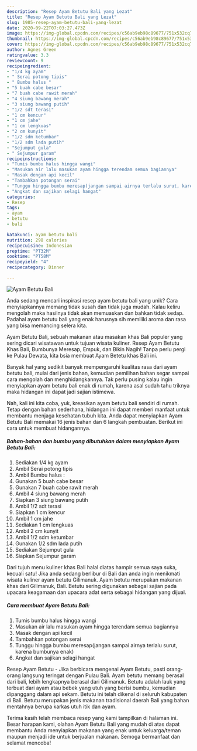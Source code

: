 ```yaml
---
description: "Resep Ayam Betutu Bali yang Lezat"
title: "Resep Ayam Betutu Bali yang Lezat"
slug: 1985-resep-ayam-betutu-bali-yang-lezat
date: 2020-09-22T07:03:27.473Z
image: https://img-global.cpcdn.com/recipes/c56ab9eb98c89677/751x532cq70/ayam-betutu-bali-foto-resep-utama.jpg
thumbnail: https://img-global.cpcdn.com/recipes/c56ab9eb98c89677/751x532cq70/ayam-betutu-bali-foto-resep-utama.jpg
cover: https://img-global.cpcdn.com/recipes/c56ab9eb98c89677/751x532cq70/ayam-betutu-bali-foto-resep-utama.jpg
author: Agnes Green
ratingvalue: 3.3
reviewcount: 9
recipeingredient:
- "1/4 kg ayam"
- " Serai potong tipis"
- " Bumbu halus "
- "5 buah cabe besar"
- "7 buah cabe rawit merah"
- "4 siung bawang merah"
- "3 siung bawang putih"
- "1/2 sdt terasi"
- "1 cm kencur"
- "1 cm jahe"
- "1 cm lengkuas"
- "2 cm kunyit"
- "1/2 sdm ketumbar"
- "1/2 sdm lada putih"
- "Sejumput gula"
- " Sejumpur garam"
recipeinstructions:
- "Tumis bumbu halus hingga wangi"
- "Masukan air lalu masukan ayam hingga terendam semua bagiannya"
- "Masak dengan api kecil"
- "Tambahkan potongan serai"
- "Tunggu hingga bumbu meresap(jangan sampai airnya terlalu surut, karena bumbunya enak)"
- "Angkat dan sajikan selagi hangat"
categories:
- Resep
tags:
- ayam
- betutu
- bali

katakunci: ayam betutu bali 
nutrition: 298 calories
recipecuisine: Indonesian
preptime: "PT32M"
cooktime: "PT58M"
recipeyield: "4"
recipecategory: Dinner

---
```



![Ayam Betutu Bali](https://img-global.cpcdn.com/recipes/c56ab9eb98c89677/751x532cq70/ayam-betutu-bali-foto-resep-utama.jpg)

Anda sedang mencari inspirasi resep ayam betutu bali yang unik? Cara menyiapkannya memang tidak susah dan tidak juga mudah. Kalau keliru mengolah maka hasilnya tidak akan memuaskan dan bahkan tidak sedap. Padahal ayam betutu bali yang enak harusnya sih memiliki aroma dan rasa yang bisa memancing selera kita.

Ayam Betutu Bali, sebuah makanan atau masakan khas Bali populer yang sering dicari wisatawan untuk tujuan wisata kuliner. Resep Ayam Betutu Khas Bali, Bumbunya Meresap, Empuk, dan Bikin Nagih! Tanpa perlu pergi ke Pulau Dewata, kita bsia membuat Ayam Betetu khas Bali ini.

Banyak hal yang sedikit banyak mempengaruhi kualitas rasa dari ayam betutu bali, mulai dari jenis bahan, kemudian pemilihan bahan segar sampai cara mengolah dan menghidangkannya. Tak perlu pusing kalau ingin menyiapkan ayam betutu bali enak di rumah, karena asal sudah tahu triknya maka hidangan ini dapat jadi sajian istimewa.


Nah, kali ini kita coba, yuk, kreasikan ayam betutu bali sendiri di rumah. Tetap dengan bahan sederhana, hidangan ini dapat memberi manfaat untuk membantu menjaga kesehatan tubuh kita. Anda dapat menyiapkan Ayam Betutu Bali memakai 16 jenis bahan dan 6 langkah pembuatan. Berikut ini cara untuk membuat hidangannya.

<!--inarticleads1-->

##### Bahan-bahan dan bumbu yang dibutuhkan dalam menyiapkan Ayam Betutu Bali:

1. Sediakan 1/4 kg ayam
1. Ambil  Serai potong tipis
1. Ambil  Bumbu halus :
1. Gunakan 5 buah cabe besar
1. Gunakan 7 buah cabe rawit merah
1. Ambil 4 siung bawang merah
1. Siapkan 3 siung bawang putih
1. Ambil 1/2 sdt terasi
1. Siapkan 1 cm kencur
1. Ambil 1 cm jahe
1. Sediakan 1 cm lengkuas
1. Ambil 2 cm kunyit
1. Ambil 1/2 sdm ketumbar
1. Gunakan 1/2 sdm lada putih
1. Sediakan Sejumput gula
1. Siapkan  Sejumpur garam


Dari tujuh menu kuliner khas Bali halal diatas hampir semua saya suka, kecuali satu! Jika anda sedang berlibur di Bali dan anda ingin menikmati wisata kuliner ayam betutu Gilimanuk. Ayam betutu merupakan makanan khas dari Gilimanuk, Bali. Betutu sering digunakan sebagai sajian pada upacara keagamaan dan upacara adat serta sebagai hidangan yang dijual. 

<!--inarticleads2-->

##### Cara membuat Ayam Betutu Bali:

1. Tumis bumbu halus hingga wangi
1. Masukan air lalu masukan ayam hingga terendam semua bagiannya
1. Masak dengan api kecil
1. Tambahkan potongan serai
1. Tunggu hingga bumbu meresap(jangan sampai airnya terlalu surut, karena bumbunya enak)
1. Angkat dan sajikan selagi hangat


Resep Ayam Betutu - Jika berbicara mengenai Ayam Betutu, pasti orang-orang langsung teringat dengan Pulau Bali. Ayam betutu memang berasal dari bali, lebih lengkapnya berasal dari Gilimanuk. Betutu adalah lauk yang terbuat dari ayam atau bebek yang utuh yang berisi bumbu, kemudian dipanggang dalam api sekam. Betutu ini telah dikenal di seluruh kabupaten di Bali. Betutu merupakan jenis makanan tradisional daerah Bali yang bahan mentahnya berupa karkas utuh itik dan ayam. 

Terima kasih telah membaca resep yang kami tampilkan di halaman ini. Besar harapan kami, olahan Ayam Betutu Bali yang mudah di atas dapat membantu Anda menyiapkan makanan yang enak untuk keluarga/teman maupun menjadi ide untuk berjualan makanan. Semoga bermanfaat dan selamat mencoba!
